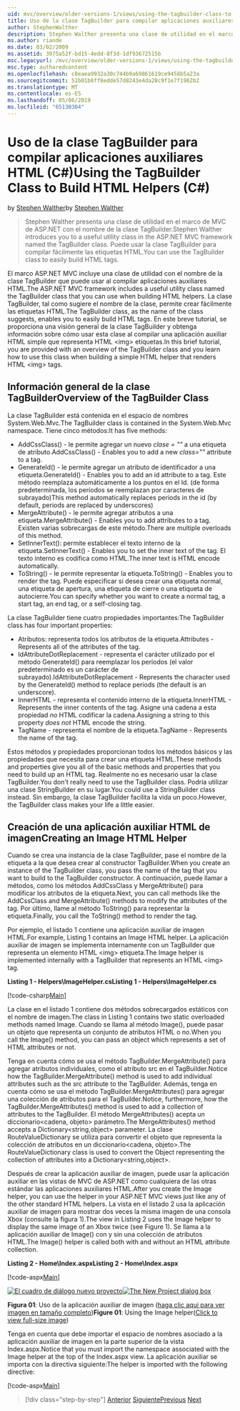 ```yaml
---
uid: mvc/overview/older-versions-1/views/using-the-tagbuilder-class-to-build-html-helpers-cs
title: Uso de la clase TagBuilder para compilar aplicaciones auxiliares HTML (C#) | Microsoft Docs
author: StephenWalther
description: Stephen Walther presenta una clase de utilidad en el marco de MVC de ASP.NET con el nombre de la clase TagBuilder. Puede usar la clase TagBuilder para fácilmente...
ms.author: riande
ms.date: 03/02/2009
ms.assetid: 3975a52f-bd15-4edd-8f3d-1df93672515b
msc.legacyurl: /mvc/overview/older-versions-1/views/using-the-tagbuilder-class-to-build-html-helpers-cs
msc.type: authoredcontent
ms.openlocfilehash: c8eaea9932a30c744b9a69861619ce9458b5a23a
ms.sourcegitcommit: 51b01b6ff8edde57d8243e4da28c9f1e7f1962b2
ms.translationtype: MT
ms.contentlocale: es-ES
ms.lasthandoff: 05/06/2019
ms.locfileid: "65130304"
---
```

# <a name="using-the-tagbuilder-class-to-build-html-helpers-c"></a><span data-ttu-id="d9d58-104">Uso de la clase TagBuilder para compilar aplicaciones auxiliares HTML (C#)</span><span class="sxs-lookup"><span data-stu-id="d9d58-104">Using the TagBuilder Class to Build HTML Helpers (C#)</span></span>

<span data-ttu-id="d9d58-105">by [Stephen Walther](https://github.com/StephenWalther)</span><span class="sxs-lookup"><span data-stu-id="d9d58-105">by [Stephen Walther](https://github.com/StephenWalther)</span></span>

> <span data-ttu-id="d9d58-106">Stephen Walther presenta una clase de utilidad en el marco de MVC de ASP.NET con el nombre de la clase TagBuilder.</span><span class="sxs-lookup"><span data-stu-id="d9d58-106">Stephen Walther introduces you to a useful utility class in the ASP.NET MVC framework named the TagBuilder class.</span></span> <span data-ttu-id="d9d58-107">Puede usar la clase TagBuilder para compilar fácilmente las etiquetas HTML.</span><span class="sxs-lookup"><span data-stu-id="d9d58-107">You can use the TagBuilder class to easily build HTML tags.</span></span>

<span data-ttu-id="d9d58-108">El marco ASP.NET MVC incluye una clase de utilidad con el nombre de la clase TagBuilder que puede usar al compilar aplicaciones auxiliares HTML.</span><span class="sxs-lookup"><span data-stu-id="d9d58-108">The ASP.NET MVC framework includes a useful utility class named the TagBuilder class that you can use when building HTML helpers.</span></span> <span data-ttu-id="d9d58-109">La clase TagBuilder, tal como sugiere el nombre de la clase, permite crear fácilmente las etiquetas HTML.</span><span class="sxs-lookup"><span data-stu-id="d9d58-109">The TagBuilder class, as the name of the class suggests, enables you to easily build HTML tags.</span></span> <span data-ttu-id="d9d58-110">En este breve tutorial, se proporciona una visión general de la clase TagBuilder y obtenga información sobre cómo usar esta clase al compilar una aplicación auxiliar HTML simple que representa HTML &lt;img&gt; etiquetas.</span><span class="sxs-lookup"><span data-stu-id="d9d58-110">In this brief tutorial, you are provided with an overview of the TagBuilder class and you learn how to use this class when building a simple HTML helper that renders HTML &lt;img&gt; tags.</span></span>

## <a name="overview-of-the-tagbuilder-class"></a><span data-ttu-id="d9d58-111">Información general de la clase TagBuilder</span><span class="sxs-lookup"><span data-stu-id="d9d58-111">Overview of the TagBuilder Class</span></span>

<span data-ttu-id="d9d58-112">La clase TagBuilder está contenida en el espacio de nombres System.Web.Mvc.</span><span class="sxs-lookup"><span data-stu-id="d9d58-112">The TagBuilder class is contained in the System.Web.Mvc namespace.</span></span> <span data-ttu-id="d9d58-113">Tiene cinco métodos:</span><span class="sxs-lookup"><span data-stu-id="d9d58-113">It has five methods:</span></span>

- <span data-ttu-id="d9d58-114">AddCssClass() - le permite agregar un nuevo *clase = ""* a una etiqueta de atributo.</span><span class="sxs-lookup"><span data-stu-id="d9d58-114">AddCssClass() - Enables you to add a new *class=""* attribute to a tag.</span></span>
- <span data-ttu-id="d9d58-115">GenerateId() - le permite agregar un atributo de identificador a una etiqueta.</span><span class="sxs-lookup"><span data-stu-id="d9d58-115">GenerateId() - Enables you to add an id attribute to a tag.</span></span> <span data-ttu-id="d9d58-116">Este método reemplaza automáticamente a los puntos en el Id. (de forma predeterminada, los períodos se reemplazan por caracteres de subrayado)</span><span class="sxs-lookup"><span data-stu-id="d9d58-116">This method automatically replaces periods in the id (by default, periods are replaced by underscores)</span></span>
- <span data-ttu-id="d9d58-117">MergeAttribute() - le permite agregar atributos a una etiqueta.</span><span class="sxs-lookup"><span data-stu-id="d9d58-117">MergeAttribute() - Enables you to add attributes to a tag.</span></span> <span data-ttu-id="d9d58-118">Existen varias sobrecargas de este método.</span><span class="sxs-lookup"><span data-stu-id="d9d58-118">There are multiple overloads of this method.</span></span>
- <span data-ttu-id="d9d58-119">SetInnerText(): permite establecer el texto interno de la etiqueta.</span><span class="sxs-lookup"><span data-stu-id="d9d58-119">SetInnerText() - Enables you to set the inner text of the tag.</span></span> <span data-ttu-id="d9d58-120">El texto interno es codifica como HTML.</span><span class="sxs-lookup"><span data-stu-id="d9d58-120">The inner text is HTML encode automatically.</span></span>
- <span data-ttu-id="d9d58-121">ToString() - le permite representar la etiqueta.</span><span class="sxs-lookup"><span data-stu-id="d9d58-121">ToString() - Enables you to render the tag.</span></span> <span data-ttu-id="d9d58-122">Puede especificar si desea crear una etiqueta normal, una etiqueta de apertura, una etiqueta de cierre o una etiqueta de autocierre.</span><span class="sxs-lookup"><span data-stu-id="d9d58-122">You can specify whether you want to create a normal tag, a start tag, an end tag, or a self-closing tag.</span></span>

<span data-ttu-id="d9d58-123">La clase TagBuilder tiene cuatro propiedades importantes:</span><span class="sxs-lookup"><span data-stu-id="d9d58-123">The TagBuilder class has four important properties:</span></span>

- <span data-ttu-id="d9d58-124">Atributos: representa todos los atributos de la etiqueta.</span><span class="sxs-lookup"><span data-stu-id="d9d58-124">Attributes - Represents all of the attributes of the tag.</span></span>
- <span data-ttu-id="d9d58-125">IdAttributeDotReplacement - representa el carácter utilizado por el método GenerateId() para reemplazar los períodos (el valor predeterminado es un carácter de subrayado).</span><span class="sxs-lookup"><span data-stu-id="d9d58-125">IdAttributeDotReplacement - Represents the character used by the GenerateId() method to replace periods (the default is an underscore).</span></span>
- <span data-ttu-id="d9d58-126">InnerHTML - representa el contenido interno de la etiqueta.</span><span class="sxs-lookup"><span data-stu-id="d9d58-126">InnerHTML - Represents the inner contents of the tag.</span></span> <span data-ttu-id="d9d58-127">Asigne una cadena a esta propiedad *no* HTML codificar la cadena.</span><span class="sxs-lookup"><span data-stu-id="d9d58-127">Assigning a string to this property *does not* HTML encode the string.</span></span>
- <span data-ttu-id="d9d58-128">TagName - representa el nombre de la etiqueta.</span><span class="sxs-lookup"><span data-stu-id="d9d58-128">TagName - Represents the name of the tag.</span></span>

<span data-ttu-id="d9d58-129">Estos métodos y propiedades proporcionan todos los métodos básicos y las propiedades que necesita para crear una etiqueta HTML.</span><span class="sxs-lookup"><span data-stu-id="d9d58-129">These methods and properties give you all of the basic methods and properties that you need to build up an HTML tag.</span></span> <span data-ttu-id="d9d58-130">Realmente no es necesario usar la clase TagBuilder.</span><span class="sxs-lookup"><span data-stu-id="d9d58-130">You don't really need to use the TagBuilder class.</span></span> <span data-ttu-id="d9d58-131">Podría utilizar una clase StringBuilder en su lugar.</span><span class="sxs-lookup"><span data-stu-id="d9d58-131">You could use a StringBuilder class instead.</span></span> <span data-ttu-id="d9d58-132">Sin embargo, la clase TagBuilder facilita la vida un poco.</span><span class="sxs-lookup"><span data-stu-id="d9d58-132">However, the TagBuilder class makes your life a little easier.</span></span>

## <a name="creating-an-image-html-helper"></a><span data-ttu-id="d9d58-133">Creación de una aplicación auxiliar HTML de imagen</span><span class="sxs-lookup"><span data-stu-id="d9d58-133">Creating an Image HTML Helper</span></span>

<span data-ttu-id="d9d58-134">Cuando se crea una instancia de la clase TagBuilder, pase el nombre de la etiqueta a la que desea crear al constructor TagBuilder.</span><span class="sxs-lookup"><span data-stu-id="d9d58-134">When you create an instance of the TagBuilder class, you pass the name of the tag that you want to build to the TagBuilder constructor.</span></span> <span data-ttu-id="d9d58-135">A continuación, puede llamar a métodos, como los métodos AddCssClass y MergeAttribute() para modificar los atributos de la etiqueta.</span><span class="sxs-lookup"><span data-stu-id="d9d58-135">Next, you can call methods like the AddCssClass and MergeAttribute() methods to modify the attributes of the tag.</span></span> <span data-ttu-id="d9d58-136">Por último, llame al método ToString() para representar la etiqueta.</span><span class="sxs-lookup"><span data-stu-id="d9d58-136">Finally, you call the ToString() method to render the tag.</span></span>

<span data-ttu-id="d9d58-137">Por ejemplo, el listado 1 contiene una aplicación auxiliar de imagen HTML.</span><span class="sxs-lookup"><span data-stu-id="d9d58-137">For example, Listing 1 contains an Image HTML helper.</span></span> <span data-ttu-id="d9d58-138">La aplicación auxiliar de imagen se implementa internamente con un TagBuilder que representa un elemento HTML &lt;img&gt; etiqueta.</span><span class="sxs-lookup"><span data-stu-id="d9d58-138">The Image helper is implemented internally with a TagBuilder that represents an HTML &lt;img&gt; tag.</span></span>

<span data-ttu-id="d9d58-139">**Listing 1 - Helpers\ImageHelper.cs**</span><span class="sxs-lookup"><span data-stu-id="d9d58-139">**Listing 1 - Helpers\ImageHelper.cs**</span></span>

[!code-csharp[Main](using-the-tagbuilder-class-to-build-html-helpers-cs/samples/sample1.cs)]

<span data-ttu-id="d9d58-140">La clase en el listado 1 contiene dos métodos sobrecargados estáticos con el nombre de imagen.</span><span class="sxs-lookup"><span data-stu-id="d9d58-140">The class in Listing 1 contains two static overloaded methods named Image.</span></span> <span data-ttu-id="d9d58-141">Cuando se llama al método Image(), puede pasar un objeto que representa un conjunto de atributos HTML o no.</span><span class="sxs-lookup"><span data-stu-id="d9d58-141">When you call the Image() method, you can pass an object which represents a set of HTML attributes or not.</span></span>

<span data-ttu-id="d9d58-142">Tenga en cuenta cómo se usa el método TagBuilder.MergeAttribute() para agregar atributos individuales, como el atributo src en el TagBuilder.</span><span class="sxs-lookup"><span data-stu-id="d9d58-142">Notice how the TagBuilder.MergeAttribute() method is used to add individual attributes such as the src attribute to the TagBuilder.</span></span> <span data-ttu-id="d9d58-143">Además, tenga en cuenta cómo se usa el método TagBuilder.MergeAttributes() para agregar una colección de atributos para el TagBuilder.</span><span class="sxs-lookup"><span data-stu-id="d9d58-143">Notice, furthermore, how the TagBuilder.MergeAttributes() method is used to add a collection of attributes to the TagBuilder.</span></span> <span data-ttu-id="d9d58-144">El método MergeAttributes() acepta un diccionario&lt;cadena, objeto&gt; parámetro.</span><span class="sxs-lookup"><span data-stu-id="d9d58-144">The MergeAttributes() method accepts a Dictionary&lt;string,object&gt; parameter.</span></span> <span data-ttu-id="d9d58-145">La clase RouteValueDictionary se utiliza para convertir el objeto que representa la colección de atributos en un diccionario&lt;cadena, objeto&gt;.</span><span class="sxs-lookup"><span data-stu-id="d9d58-145">The RouteValueDictionary class is used to convert the Object representing the collection of attributes into a Dictionary&lt;string,object&gt;.</span></span>

<span data-ttu-id="d9d58-146">Después de crear la aplicación auxiliar de imagen, puede usar la aplicación auxiliar en las vistas de MVC de ASP.NET como cualquiera de las otras estándar las aplicaciones auxiliares HTML.</span><span class="sxs-lookup"><span data-stu-id="d9d58-146">After you create the Image helper, you can use the helper in your ASP.NET MVC views just like any of the other standard HTML helpers.</span></span> <span data-ttu-id="d9d58-147">La vista en el listado 2 usa la aplicación auxiliar de imagen para mostrar dos veces la misma imagen de una consola Xbox (consulte la figura 1).</span><span class="sxs-lookup"><span data-stu-id="d9d58-147">The view in Listing 2 uses the Image helper to display the same image of an Xbox twice (see Figure 1).</span></span> <span data-ttu-id="d9d58-148">Se llama a la aplicación auxiliar de Image() con y sin una colección de atributos HTML.</span><span class="sxs-lookup"><span data-stu-id="d9d58-148">The Image() helper is called both with and without an HTML attribute collection.</span></span>

<span data-ttu-id="d9d58-149">**Listing 2 - Home\Index.aspx**</span><span class="sxs-lookup"><span data-stu-id="d9d58-149">**Listing 2 - Home\Index.aspx**</span></span>

[!code-aspx[Main](using-the-tagbuilder-class-to-build-html-helpers-cs/samples/sample2.aspx)]

<span data-ttu-id="d9d58-150">[![El cuadro de diálogo nuevo proyecto](using-the-tagbuilder-class-to-build-html-helpers-cs/_static/image1.jpg)](using-the-tagbuilder-class-to-build-html-helpers-cs/_static/image1.png)</span><span class="sxs-lookup"><span data-stu-id="d9d58-150">[![The New Project dialog box](using-the-tagbuilder-class-to-build-html-helpers-cs/_static/image1.jpg)](using-the-tagbuilder-class-to-build-html-helpers-cs/_static/image1.png)</span></span>

<span data-ttu-id="d9d58-151">**Figura 01**: Uso de la aplicación auxiliar de imagen ([haga clic aquí para ver imagen en tamaño completo](using-the-tagbuilder-class-to-build-html-helpers-cs/_static/image2.png))</span><span class="sxs-lookup"><span data-stu-id="d9d58-151">**Figure 01**: Using the Image helper([Click to view full-size image](using-the-tagbuilder-class-to-build-html-helpers-cs/_static/image2.png))</span></span>

<span data-ttu-id="d9d58-152">Tenga en cuenta que debe importar el espacio de nombres asociado a la aplicación auxiliar de imagen en la parte superior de la vista Index.aspx.</span><span class="sxs-lookup"><span data-stu-id="d9d58-152">Notice that you must import the namespace associated with the Image helper at the top of the Index.aspx view.</span></span> <span data-ttu-id="d9d58-153">La aplicación auxiliar se importa con la directiva siguiente:</span><span class="sxs-lookup"><span data-stu-id="d9d58-153">The helper is imported with the following directive:</span></span>

[!code-aspx[Main](using-the-tagbuilder-class-to-build-html-helpers-cs/samples/sample3.aspx)]

> [!div class="step-by-step"]
> <span data-ttu-id="d9d58-154">[Anterior](creating-custom-html-helpers-cs.md)
> [Siguiente](creating-page-layouts-with-view-master-pages-cs.md)</span><span class="sxs-lookup"><span data-stu-id="d9d58-154">[Previous](creating-custom-html-helpers-cs.md)
[Next](creating-page-layouts-with-view-master-pages-cs.md)</span></span>
